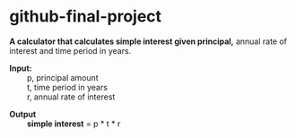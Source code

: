 # github-final-project

**A calculator that calculates simple interest given principal,** annual rate of interest and time period in years.  

**Input:**  
  &nbsp; &nbsp; &nbsp; &nbsp; p, principal amount  
  &nbsp; &nbsp; &nbsp; &nbsp; t, time period in years  
  &nbsp; &nbsp; &nbsp; &nbsp; r, annual rate of interest  
  
 **Output**  
  &nbsp; &nbsp; &nbsp; &nbsp; **simple interest** = p * t * r
